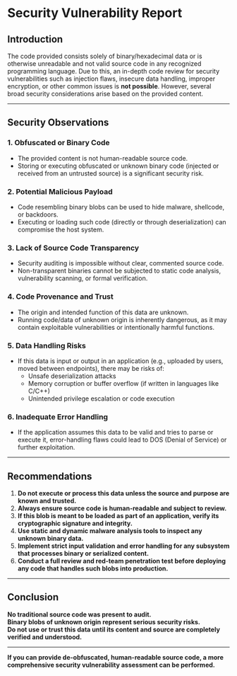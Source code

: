 # Security Vulnerability Report

## Introduction

The code provided consists solely of binary/hexadecimal data or is otherwise unreadable and not valid source code in any recognized programming language. Due to this, an in-depth code review for security vulnerabilities such as injection flaws, insecure data handling, improper encryption, or other common issues is **not possible**. However, several broad security considerations arise based on the provided content.

---

## Security Observations

### 1. **Obfuscated or Binary Code**
- The provided content is not human-readable source code.
- Storing or executing obfuscated or unknown binary code (injected or received from an untrusted source) is a significant security risk.

### 2. **Potential Malicious Payload**
- Code resembling binary blobs can be used to hide malware, shellcode, or backdoors.
- Executing or loading such code (directly or through deserialization) can compromise the host system.

### 3. **Lack of Source Code Transparency**
- Security auditing is impossible without clear, commented source code.
- Non-transparent binaries cannot be subjected to static code analysis, vulnerability scanning, or formal verification.

### 4. **Code Provenance and Trust**
- The origin and intended function of this data are unknown.
- Running code/data of unknown origin is inherently dangerous, as it may contain exploitable vulnerabilities or intentionally harmful functions.

### 5. **Data Handling Risks**
- If this data is input or output in an application (e.g., uploaded by users, moved between endpoints), there may be risks of:
  - Unsafe deserialization attacks
  - Memory corruption or buffer overflow (if written in languages like C/C++)
  - Unintended privilege escalation or code execution

### 6. **Inadequate Error Handling**
- If the application assumes this data to be valid and tries to parse or execute it, error-handling flaws could lead to DOS (Denial of Service) or further exploitation.

---

## Recommendations

1. **Do not execute or process this data unless the source and purpose are known and trusted.**
2. **Always ensure source code is human-readable and subject to review.**
3. **If this blob is meant to be loaded as part of an application, verify its cryptographic signature and integrity.**
4. **Use static and dynamic malware analysis tools to inspect any unknown binary data.**
5. **Implement strict input validation and error handling for any subsystem that processes binary or serialized content.**
6. **Conduct a full review and red-team penetration test before deploying any code that handles such blobs into production.**

---

## Conclusion

**No traditional source code was present to audit.**  
**Binary blobs of unknown origin represent serious security risks.**  
**Do not use or trust this data until its content and source are completely verified and understood.**

---

**If you can provide de-obfuscated, human-readable source code, a more comprehensive security vulnerability assessment can be performed.**